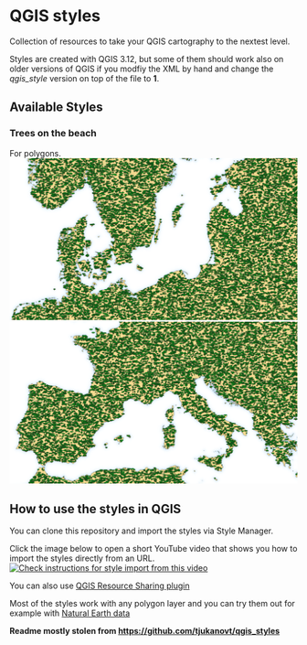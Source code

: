 # QGIS styles
Collection of resources to take your QGIS cartography to the nextest level.

Styles are created with QGIS 3.12, but some of them should work also on older versions of QGIS if you modfiy the XML by hand and change the *qgis_style* version on top of the file to **1**. 

## Available Styles
### Trees on the beach
For polygons.
![Trees on the beach](https://github.com/kannes/qgis_styles/blob/master/sample_images/trees_on_the_beach-cartocalypse1.png)
![Trees on the beach](https://github.com/kannes/qgis_styles/blob/master/sample_images/trees_on_the_beach-cartocalypse2.png)

## How to use the styles in QGIS

You can clone this repository and import the styles via Style Manager.

Click the image below to open a short YouTube video that shows you how to import the styles directly from an URL.
[![Check instructions for style import from this video](http://i3.ytimg.com/vi/zZW97unRBRw/maxresdefault.jpg)](https://www.youtube.com/watch?v=zZW97unRBRw)

You can also use [QGIS Resource Sharing plugin](http://qgis-contribution.github.io/QGIS-ResourceSharing/author/repository-structure.html)

Most of the styles work with any polygon layer and you can try them out for example with [Natural Earth data](https://www.naturalearthdata.com/)

**Readme mostly stolen from https://github.com/tjukanovt/qgis_styles**
